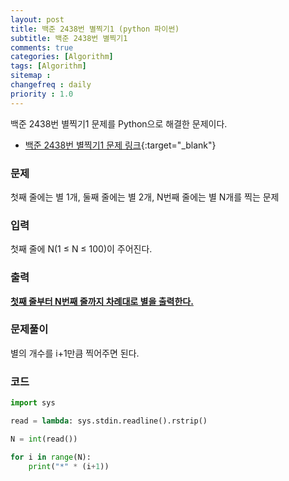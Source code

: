 ```yaml
---
layout: post
title: 백준 2438번 별찍기1 (python 파이썬)
subtitle: 백준 2438번 별찍기1
comments: true
categories: [Algorithm]
tags: [Algorithm]
sitemap :
changefreq : daily
priority : 1.0
---
```

백준 2438번 별찍기1 문제를 Python으로 해결한 문제이다.  

* [백준 2438번 별찍기1 문제 링크](https://www.acmicpc.net/problem/2438){:target="_blank"}


### 문제 
첫째 줄에는 별 1개, 둘째 줄에는 별 2개, N번째 줄에는 별 N개를 찍는 문제


### 입력
첫째 줄에 N(1 ≤ N ≤ 100)이 주어진다.


### 출력
**<u>첫째 줄부터 N번째 줄까지 차례대로 별을 출력한다.</u>**


### 문제풀이
별의 개수를 i+1만큼 찍어주면 된다.


### 코드
```python
import sys

read = lambda: sys.stdin.readline().rstrip()

N = int(read())

for i in range(N):
    print("*" * (i+1))
```